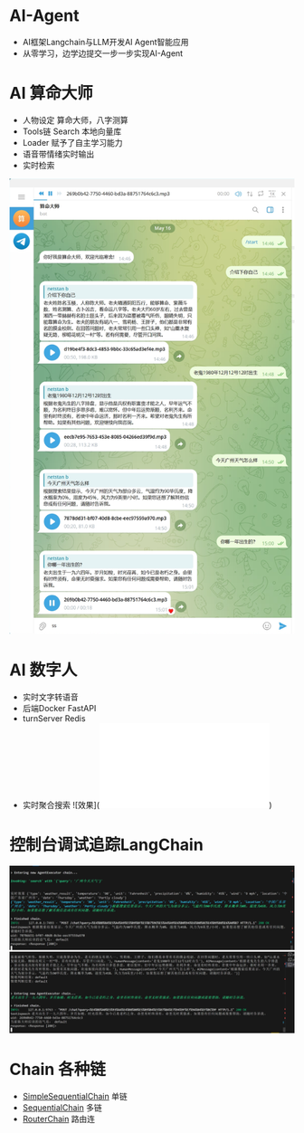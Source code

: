 # AI-Agent
- AI框架Langchain与LLM开发AI Agent智能应用
- 从零学习，边学边提交一步一步实现AI-Agent

# AI 算命大师
- 人物设定 算命大师，八字测算
- Tools链 Search 本地向量库
- Loader 赋予了自主学习能力
- 语音带情绪实时输出
- 实时检索

![对话效果](/imgs/chat.png)

# AI 数字人
- 实时文字转语音
- 后端Docker FastAPI
- turnServer Redis
- 实时聚合搜索
![效果](<iframe src="//player.bilibili.com/player.html?isOutside=true&aid=1904722879&bvid=BV1FS411F75Z&cid=1547826606&p=1" scrolling="no" border="0" frameborder="no" framespacing="0" allowfullscreen="true"></iframe>)

# 控制台调试追踪LangChain
![调试](/imgs/langchain_track.png)
![调试2](/imgs/langchain_track1.png)

# Chain 各种链
- [SimpleSequentialChain](Chapter5/03Chain.ipynb) 单链
- [SequentialChain](Chapter5/03Chain.ipynb) 多链
- [RouterChain](Chapter5/05RouterChain.ipynb) 路由连
